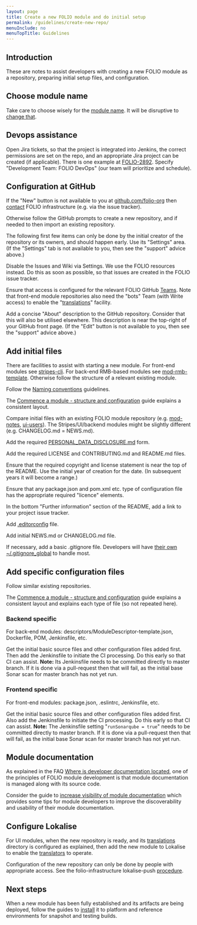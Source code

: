 ```yaml
---
layout: page
title: Create a new FOLIO module and do initial setup
permalink: /guidelines/create-new-repo/
menuInclude: no
menuTopTitle: Guidelines
---
```


## Introduction

These are notes to assist developers with creating a new FOLIO module as a repository,
preparing initial setup files, and configuration.

## Choose module name

Take care to choose wisely for the [module name](/guidelines/naming-conventions/#module-names). It will be disruptive to [change that](/guides/rename-module/).

## Devops assistance

Open Jira tickets, so that the project is integrated into Jenkins, the correct permissions are set on the repo, and an appropriate Jira project can be created (if applicable).
There is one example at [FOLIO-2892](https://issues.folio.org/browse/FOLIO-2892).
Specify "Development Team: FOLIO DevOps" (our team will prioritize and schedule).

## Configuration at GitHub

If the "New" button is not available to you at [github.com/folio-org](https://github.com/folio-org) then [contact](/community/#collaboration-tools) FOLIO infrastructure (e.g. via the issue tracker).

Otherwise follow the GitHub prompts to create a new repository, and if needed to then import an existing repository.

The following first few items can only be done by the initial creator of the repository or its owners, and should happen early. Use its "Settings" area.
(If the "Settings" tab is not available to you, then see the "support" advice above.)

Disable the Issues and Wiki via Settings. We use the FOLIO resources instead.
Do this as soon as possible, so that issues are created in the FOLIO issue tracker.

Ensure that access is configured for the relevant FOLIO GitHub [Teams](https://github.com/orgs/folio-org/teams).
Note that front-end module repositories also need the "bots" Team (with Write access) to enable the "[translations](/guides/commence-a-module/#front-end-translations)" facility.

Add a concise "About" description to the GitHub repository. Consider that this will also be utilised elsewhere. This description is near the top-right of your GitHub front page.
(If the "Edit" button is not available to you, then see the "support" advice above.)

## Add initial files

There are facilities to assist with starting a new module.
For front-end modules see [stripes-cli](https://github.com/folio-org/stripes-cli).
For back-end RMB-based modules see [mod-rmb-template](https://github.com/folio-org/mod-rmb-template).
Otherwise follow the structure of a relevant existing module.

Follow the [Naming conventions](/guidelines/naming-conventions/) guidelines.

The [Commence a module - structure and configuration](/guides/commence-a-module/) guide explains a consistent layout.

Compare initial files with an existing FOLIO module repository (e.g.
[mod-notes](https://github.com/folio-org/mod-notes),
[ui-users](https://github.com/folio-org/ui-users)).
The Stripes/UI/backend modules might be slightly different (e.g. CHANGELOG.md = NEWS.md).

Add the required [PERSONAL_DATA_DISCLOSURE.md](https://github.com/folio-org/personal-data-disclosure) form.

Add the required LICENSE and CONTRIBUTING.md and README.md files.

Ensure that the required copyright and license statement is near the top of the README.
Use the initial year of creation for the date.
(In subsequent years it will become a range.)

Ensure that any package.json and pom.xml etc. type of configuration file has the appropriate required "licence" elements.

In the bottom "Further information" section of the README, add a link to your project issue tracker.

Add [.editorconfig](/guides/developer-setup#use-editorconfig-for-consistent-whitespace) file.

Add initial NEWS.md or CHANGELOG.md file.

If necessary, add a basic .gitignore file.
Developers will have [their own ~/.gitignore_global](/guides/developer-setup#use-gitignore) to handle most.

## Add specific configuration files

Follow similar existing repositories.

The [Commence a module - structure and configuration](/guides/commence-a-module/) guide explains a consistent layout and explains each type of file (so not repeated here).

### Backend specific

For back-end modules: descriptors/ModuleDescriptor-template.json, Dockerfile, POM, Jenkinsfile, etc.

Get the initial basic source files and other configuration files added first.
Then add the Jenkinsfile to initiate the CI processing.
Do this early so that CI can assist.
**Note:**
Its Jenkinsfile needs to be committed directly to master branch.
If it is done via a pull-request then that will fail, as the initial base Sonar scan for master branch has not yet run.

### Frontend specific

For front-end modules: package.json, .eslintrc, Jenkinsfile, etc.

Get the initial basic source files and other configuration files added first.
Also add the Jenkinsfile to initiate the CI processing.
Do this early so that CI can assist.
**Note:**
The Jenkinsfile setting "`runSonarqube = true`" needs to be committed directly to master branch.
If it is done via a pull-request then that will fail, as the initial base Sonar scan for master branch has not yet run.

## Module documentation

As explained in the FAQ [Where is developer documentation located](/faqs/where-is-developer-documentation-located/), one of the principles of FOLIO module development is that module documentation is managed along with its source code.

Consider the guide to [increase visibility of module documentation](/guides/visibility-module-docs/)
which provides some tips for module developers to improve the discoverability and usability of their module documentation.

## Configure Lokalise

For UI modules, when the new repository is ready, and its [translations](/guides/commence-a-module/#front-end-translations) directory is configured as explained,
then add the new module to Lokalise to enable the [translators](/faqs/explain-i18n/) to operate.

Configuration of the new repository can only be done by people with appropriate access.
See the folio-infrastructure lokalise-push [procedure](https://github.com/folio-org-priv/folio-infrastructure/tree/master/lokalise-push).

## Next steps

When a new module has been fully established and its artifacts are being deployed, follow the guides to [install](/faqs/how-to-install-new-module/) it to platform and reference environments for snapshot and testing builds.

<div class="folio-spacer-content"></div>

